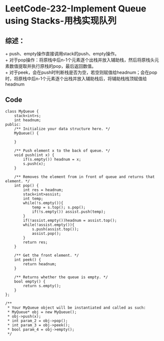 # LeetCode-232-Implement Queue using Stacks-用栈实现队列
## 综述：  
\+ push、empty操作直接调用stack的push、empty操作。  
\+ 对于pop操作：将原栈中后n-1个元素逐个出栈并放入辅助栈，然后将原栈头元素数值提取并执行原栈的pop，最后返回数值。  
\+ 对于peek，会在push时判断栈是否为空，若空则赋值给headnum；会在pop时，将原栈中后n-1个元素逐个出栈并放入辅助栈后，将辅助栈栈顶赋值给headnum

## Code
```
class MyQueue {
    stack<int>s;
    int headnum;
public:
    /** Initialize your data structure here. */
    MyQueue() {
        
    }
    
    /** Push element x to the back of queue. */
    void push(int x) {
        if(s.empty()) headnum = x;
        s.push(x);
    }
    
    /** Removes the element from in front of queue and returns that element. */
    int pop() {
        int res = headnum;
        stack<int>assist;
        int temp;
        while(!s.empty()){
            temp = s.top(); s.pop();
            if(!s.empty()) assist.push(temp);
        }
        if(!assist.empty())headnum = assist.top();
        while(!assist.empty()){
            s.push(assist.top());
            assist.pop();
        }
        return res;
    }
    
    /** Get the front element. */
    int peek() {
        return headnum;
    }
    
    /** Returns whether the queue is empty. */
    bool empty() {
        return s.empty();
    }
};

/**
 * Your MyQueue object will be instantiated and called as such:
 * MyQueue* obj = new MyQueue();
 * obj->push(x);
 * int param_2 = obj->pop();
 * int param_3 = obj->peek();
 * bool param_4 = obj->empty();
 */
```



